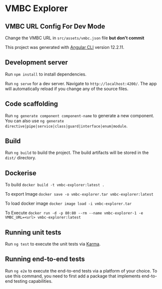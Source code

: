 # VMBC Explorer

## VMBC URL Config For Dev Mode

Change the VMBC URL in `src/assets/vmbc.json` file  **but don't commit**

This project was generated with [Angular CLI](https://github.com/angular/angular-cli) version 12.2.11.

## Development server
Run `npm install` to install dependencies.

Run `ng serve` for a dev server. Navigate to `http://localhost:4200/`. The app will automatically reload if you change any of the source files.

## Code scaffolding

Run `ng generate component component-name` to generate a new component. You can also use `ng generate directive|pipe|service|class|guard|interface|enum|module`.

## Build

Run `ng build` to build the project. The build artifacts will be stored in the `dist/` directory.

## Dockerise

To build `docker build -t vmbc-explorer:latest .`

To export Image `docker save -o vmbc-explorer.tar vmbc-explorer:latest`

To load docker image `docker image load -i vmbc-explorer.tar`

To Execute `docker run -d -p 80:80 --rm --name vmbc-explorer-1 -e VMBC_URL=<url> vmbc-explorer:latest`
## Running unit tests

Run `ng test` to execute the unit tests via [Karma](https://karma-runner.github.io).

## Running end-to-end tests

Run `ng e2e` to execute the end-to-end tests via a platform of your choice. To use this command, you need to first add a package that implements end-to-end testing capabilities.
